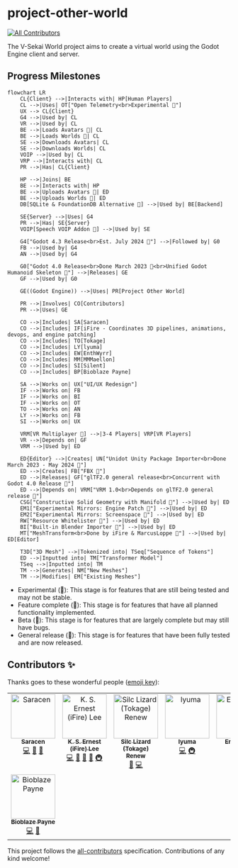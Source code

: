 # project-other-world

<!-- ALL-CONTRIBUTORS-BADGE:START - Do not remove or modify this section -->

[![All Contributors](https://img.shields.io/badge/all_contributors-8-orange.svg?style=flat-square)](#contributors-)

<!-- ALL-CONTRIBUTORS-BADGE:END -->

The V-Sekai World project aims to create a virtual world using the Godot Engine client and server.

## Progress Milestones

```mermaid
flowchart LR
    CL{Client} -->|Interacts with| HP[Human Players]
    CL -->|Uses| OT["Open Telemetry<br>Experimental 🧪"]
    UX --> CL{Client}
    G4 -->|Used by| CL
    VR -->|Used by| CL
    BE -->|Loads Avatars 🚧| CL
    BE -->|Loads Worlds 🚧| CL
    SE -->|Downloads Avatars| CL
    SE -->|Downloads Worlds| CL
    VOIP -->|Used by| CL
    VRP -->|Interacts with| CL
    PR -->|Has| CL{Client}

    HP -->|Joins| BE
    BE -->|Interacts with| HP
    BE -->|Uploads Avatars 🧪| ED
    BE -->|Uploads Worlds 🧪| ED
    DB[SQLite & FoundationDB Alternative 🎯] -->|Used by| BE[Backend]

    SE{Server} -->|Uses| G4
    PR -->|Has| SE{Server}
    VOIP[Speech VOIP Addon 🧪] -->|Used by| SE

    G4["Godot 4.3 Release<br>Est. July 2024 🚧"] -->|Followed by| G0
    FB -->|Used by| G4
    AN -->|Used by| G4

    G0["Godot 4.0 Release<br>Done March 2023 🚀<br>Unified Godot Humanoid Skeleton 🚀"] -->|Releases| GE
    GF -->|Used by| G0

    GE((Godot Engine)) -->|Uses| PR[Project Other World]

    PR -->|Involves| CO[Contributors]
    PR -->|Uses| GE

    CO -->|Includes| SA[Saracen]
    CO -->|Includes| IF[iFire - Coordinates 3D pipelines, animations, devops, and engine patching]
    CO -->|Includes| TO[Tokage]
    CO -->|Includes| LY[lyuma]
    CO -->|Includes| EW[EnthWyrr]
    CO -->|Includes| MM[MMMaellon]
    CO -->|Includes| SI[Silent]
    CO -->|Includes| BP[Bioblaze Payne]

    SA -->|Works on| UX["UI/UX Redesign"]
    IF -->|Works on| FB
    IF -->|Works on| BI
    IF -->|Works on| OT
    TO -->|Works on| AN
    LY -->|Works on| FB
    SI -->|Works on| UX

    VRM[VR Multiplayer 🧪] -->|3-4 Players| VRP[VR Players]
    VR -->|Depends on| GF
    VRM -->|Used by| ED

    ED{Editor} -->|Creates| UN["Unidot Unity Package Importer<br>Done March 2023 - May 2024 🚀"]
    ED -->|Creates| FB["FBX 🚧"]
    ED -->|Releases| GF["glTF2.0 general release<br>Concurrent with Godot 4.0 Release 🚀"]
    ED -->|Depends on| VRM["VRM 1.0<br>Depends on glTF2.0 general release 🚀"]
    CSG["Constructive Solid Geometry with Manifold 🚧"] -->|Used by| ED
    EM1["Experimental Mirrors: Engine Patch 🧪"] -->|Used by| ED
    EM2["Experimental Mirrors: Screenspace 🧪"] -->|Used by| ED
    RW["Resource Whitelister 🎯"] -->|Used by| ED
    BI["Built-in Blender Importer 🚀"] -->|Used by| ED
    MT["MeshTransform<br>Done by iFire & MarcusLoppe 🧪"] -->|Used by| ED[Editor]

    T3D["3D Mesh"] -->|Tokenized into| TSeq["Sequence of Tokens"]
    ED -->|Inputted into| TM["Transformer Model"]
    TSeq -->|Inputted into| TM
    TM -->|Generates| NM["New Meshes"]
    TM -->|Modifies| EM["Existing Meshes"]
```

- Experimental (🧪): This stage is for features that are still being tested and may not be stable.
- Feature complete (🎯): This stage is for features that have all planned functionality implemented.
- Beta (🚧): This stage is for features that are largely complete but may still have bugs.
- General release (🚀): This stage is for features that have been fully tested and are now released.

## Contributors ✨

Thanks goes to these wonderful people ([emoji key](https://allcontributors.org/docs/en/emoji-key)):

<!-- ALL-CONTRIBUTORS-LIST:START - Do not remove or modify this section -->
<!-- prettier-ignore-start -->
<!-- markdownlint-disable -->
<table>
  <tbody>
    <tr>
      <td align="center" valign="top" width="14.28%"><a href="https://github.com/SaracenOne"><img src="https://avatars.githubusercontent.com/u/12756047?v=4?s=100" width="100px;" alt="Saracen"/><br /><sub><b>Saracen</b></sub></a><br /><a href="https://github.com/V-Sekai/v-sekai-other-world/commits?author=SaracenOne" title="Code">💻</a> <a href="#design-SaracenOne" title="Design">🎨</a> <a href="#ideas-SaracenOne" title="Ideas, Planning, & Feedback">🤔</a></td>
      <td align="center" valign="top" width="14.28%"><a href="https://chibifire.com"><img src="https://avatars.githubusercontent.com/u/32321?v=4?s=100" width="100px;" alt="K. S. Ernest (iFire) Lee"/><br /><sub><b>K. S. Ernest (iFire) Lee</b></sub></a><br /><a href="https://github.com/V-Sekai/v-sekai-other-world/commits?author=fire" title="Code">💻</a> <a href="#design-fire" title="Design">🎨</a> <a href="#research-fire" title="Research">🔬</a> <a href="#ideas-fire" title="Ideas, Planning, & Feedback">🤔</a> <a href="#infra-fire" title="Infrastructure (Hosting, Build-Tools, etc)">🚇</a></td>
      <td align="center" valign="top" width="14.28%"><a href="http://tokage.info/lab"><img src="https://avatars.githubusercontent.com/u/61938263?v=4?s=100" width="100px;" alt="Silc Lizard (Tokage) Renew"/><br /><sub><b>Silc Lizard (Tokage) Renew</b></sub></a><br /><a href="#design-TokageItLab" title="Design">🎨</a> <a href="https://github.com/V-Sekai/v-sekai-other-world/commits?author=TokageItLab" title="Code">💻</a></td>
      <td align="center" valign="top" width="14.28%"><a href="https://github.com/lyuma"><img src="https://avatars.githubusercontent.com/u/39946030?v=4?s=100" width="100px;" alt="lyuma"/><br /><sub><b>lyuma</b></sub></a><br /><a href="https://github.com/V-Sekai/v-sekai-other-world/commits?author=lyuma" title="Code">💻</a> <a href="#infra-lyuma" title="Infrastructure (Hosting, Build-Tools, etc)">🚇</a></td>
      <td align="center" valign="top" width="14.28%"><a href="https://github.com/EnthWyrr"><img src="https://avatars.githubusercontent.com/u/51394825?v=4?s=100" width="100px;" alt="EnthWyrr"/><br /><sub><b>EnthWyrr</b></sub></a><br /><a href="#translation-EnthWyrr" title="Translation">🌍</a></td>
      <td align="center" valign="top" width="14.28%"><a href="https://github.com/MMMaellon"><img src="https://avatars.githubusercontent.com/u/52807725?v=4?s=100" width="100px;" alt="MMMaellon"/><br /><sub><b>MMMaellon</b></sub></a><br /><a href="https://github.com/V-Sekai/v-sekai-other-world/commits?author=MMMaellon" title="Code">💻</a> <a href="#design-MMMaellon" title="Design">🎨</a></td>
      <td align="center" valign="top" width="14.28%"><a href="http://s-ilent.gitlab.io/"><img src="https://avatars.githubusercontent.com/u/16026653?v=4?s=100" width="100px;" alt="Silent"/><br /><sub><b>Silent</b></sub></a><br /><a href="#design-s-ilent" title="Design">🎨</a> <a href="#ideas-s-ilent" title="Ideas, Planning, & Feedback">🤔</a></td>
    </tr>
    <tr>
      <td align="center" valign="top" width="14.28%"><a href="https://www.linkedin.com/in/mraarseth"><img src="https://avatars.githubusercontent.com/u/2059119?v=4?s=100" width="100px;" alt="Bioblaze Payne"/><br /><sub><b>Bioblaze Payne</b></sub></a><br /><a href="https://github.com/V-Sekai/v-sekai-other-world/commits?author=Bioblaze" title="Code">💻</a> <a href="#ideas-Bioblaze" title="Ideas, Planning, & Feedback">🤔</a></td>
    </tr>
  </tbody>
</table>

<!-- markdownlint-restore -->
<!-- prettier-ignore-end -->

<!-- ALL-CONTRIBUTORS-LIST:END -->

This project follows the [all-contributors](https://github.com/all-contributors/all-contributors) specification. Contributions of any kind welcome!
